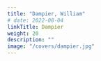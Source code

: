 ```yaml
---
title: "Dampier, William"
# date: 2022-08-04
linkTitle: Dampier
weight: 20
description: ""
image: "/covers/dampier.jpg"
---
```

